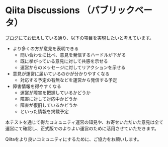 # Qiita Discussions （パブリックベータ）

[ブログ](https://blog.qiita.com/qiita-discussions-public-beta/)にてお伝えしている通り、以下の項目を実現したいと考えています。

- より多くの方が意見を表明できる
    - 問い合わせに比べ、意見を発信するハードルが下がる
    - 既に挙がっている意見に対して共感を示せる
    - 運営からのメッセージに対してリアクションを示せる
- 意見が運営に届いているのかが分かりやすくなる
    - 対応する予定の有無などを運営から発信する予定
- 障害情報を得やすくなる
    - 運営が障害を把握しているかどうか
    - 障害に対して対応中かどうか
    - 障害が復旧しているかどうか
    - といった情報を掲載予定

本テストを通じて得たコミュニティ運営の知見や、お寄せいただいた意見は全て運営にて確認し、正式版でのよりよい運営のために活用させていただきます。

Qiitaをより良いコミュニティにするために、ご協力をお願いします。
